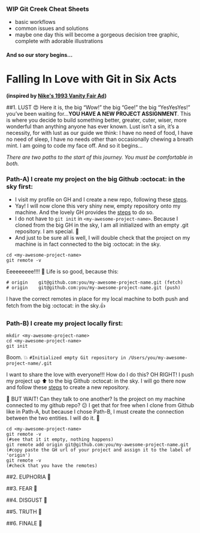 ### WIP Git Creek Cheat Sheets

- basic workflows
- common issues and solutions
- maybe one day this will become a gorgeous decision tree graphic, complete with adorable illustrations

#### And so our story begins...

# Falling In Love with Git in Six Acts 
**(inspired by [Nike's 1993 Vanity Fair Ad](http://www.rogerhorberry.com/falling-in-love-in-six-acts-courtesy-of-nike/))**

##1. LUST :heart_eyes:
Here it is, the big “Wow!” the big “Gee!” the big “YesYesYes!” you’ve been waiting for...**YOU HAVE A NEW PROJECT ASSIGNMENT**. This is where you decide to build something better, greater, cuter, wiser, more wonderful than anything anyone has ever known. Lust isn’t a sin, it’s a necessity, for with lust as our guide we think: I have no need of food, I have no need of sleep, I have no needs other than occasionally chewing a breath mint. I am going to code my face off. And so it begins...

*There are two paths to the start of this journey. You must be comfortable in both.*

### Path-A) I create my project on the big Github :octocat: in the sky first:

- I visit my profile on GH and I create a new repo, following these [steps](https://help.github.com/articles/creating-a-new-repository/).
- Yay! I will now clone this very shiny new, empty repository onto my machine. And the lovely GH provides the [steps](https://help.github.com/articles/cloning-a-repository/) to do so.
- I do not have to ```git init``` in ```<my-awesome-project-name>```. Because I cloned from the big GH in the sky, I am all initialized with an empty .git repository. I am special. :tulip:
- And just to be sure all is well, I will double check that the project on my machine is in fact connected to the big :octocat: in the sky.
```
cd <my-awesome-project-name>
git remote -v
```
Eeeeeeeee!!!! :clap: Life is so good, because this:
```
# origin	git@github.com:you/my-awesome-project-name.git (fetch)
# origin	git@github.com:you/my-awesome-project-name.git (push)
```
I have the correct remotes in place for my local machine to both push and fetch from the big :octocat: in the sky.:thumbsup:

### Path-B) I create my project locally first:
```
mkdir <my-awesome-project-name>
cd <my-awesome-project-name>
git init
```
Boom. :boom: ```#Initialized empty Git repository in /Users/you/my-awesome-project-name/.git```

I want to share the love with everyone!!! How do I do this? OH RIGHT! I push my project up :arrow_up: to the big Github :octocat: in the sky. I will go there now and follow these [steps](https://help.github.com/articles/creating-a-new-repository/) to create a new repository.

:speech_balloon: BUT WAIT! Can they talk to one another? Is the project on my machine connected to my github repo? :confused: I get that for free when I clone from Github like in Path-A, but because I chose Path-B, I must create the connection between the two entities. I will do it. :muscle:
```
cd <my-awesome-project-name>
git remote -v  
(#see that it it empty, nothing happens)
git remote add origin git@github.com:you/my-awesome-project-name.git 
(#copy paste the GH url of your project and assign it to the label of 'origin')
git remote -v 
(#check that you have the remotes)
```

##2. EUPHORIA :lollipop:

##3. FEAR :see_no_evil:

##4. DISGUST :poop:

##5. TRUTH :raised_hands:

##6. FINALE :sparkling_heart:
